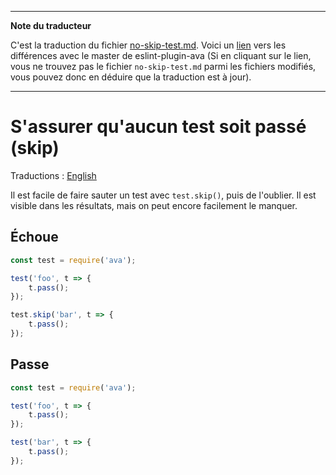 ___
**Note du traducteur**

C'est la traduction du fichier [no-skip-test.md](https://github.com/avajs/eslint-plugin-ava/blob/main/docs/rules/no-skip-test.md). Voici un [lien](https://github.com/avajs/eslint-plugin-ava/compare/dee1802d39e22aec0915d5067062356f5abfbd84...main#diff-5cf09f15e5cd3e69d32bed8f0c541206d34637767d6274bdcd3de11de2df9385) vers les différences avec le master de eslint-plugin-ava (Si en cliquant sur le lien, vous ne trouvez pas le fichier `no-skip-test.md` parmi les fichiers modifiés, vous pouvez donc en déduire que la traduction est à jour).
___
# S'assurer qu'aucun test soit passé (skip)

Traductions : [English](https://github.com/avajs/eslint-plugin-ava/blob/main/docs/rules/no-skip-test.md)

Il est facile de faire sauter un test avec `test.skip()`, puis de l'oublier. Il est visible dans les résultats, mais on peut encore facilement le manquer.

## Échoue

```js
const test = require('ava');

test('foo', t => {
	t.pass();
});

test.skip('bar', t => {
	t.pass();
});
```

## Passe

```js
const test = require('ava');

test('foo', t => {
	t.pass();
});

test('bar', t => {
	t.pass();
});
```
